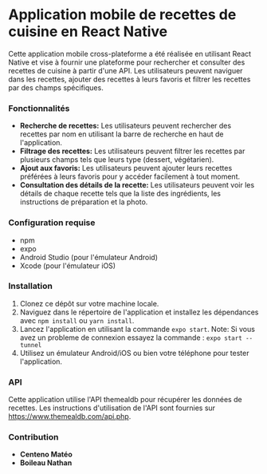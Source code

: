 # Application mobile de recettes de cuisine en React Native

Cette application mobile cross-plateforme a été réalisée en utilisant React Native et vise à fournir une plateforme pour rechercher et consulter des recettes de cuisine à partir d'une API. Les utilisateurs peuvent naviguer dans les recettes, ajouter des recettes à leurs favoris et filtrer les recettes par des champs spécifiques.

### Fonctionnalités

* **Recherche de recettes:** Les utilisateurs peuvent rechercher des recettes par nom en utilisant la barre de recherche en haut de l'application.
* **Filtrage des recettes:** Les utilisateurs peuvent filtrer les recettes par plusieurs champs tels que leurs type (dessert, végétarien).
* **Ajout aux favoris:** Les utilisateurs peuvent ajouter leurs recettes préférées à leurs favoris pour y accéder facilement à tout moment.
* **Consultation des détails de la recette:** Les utilisateurs peuvent voir les détails de chaque recette tels que la liste des ingrédients, les instructions de préparation et la photo.

### Configuration requise

* npm
* expo
* Android Studio (pour l'émulateur Android)
* Xcode (pour l'émulateur iOS)


### Installation

1. Clonez ce dépôt sur votre machine locale.
2. Naviguez dans le répertoire de l'application et installez les dépendances avec `npm install` ou `yarn install`.
3. Lancez l'application en utilisant la commande `expo start`. Note: Si vous avez un probleme de connexion essayez la commande : `expo start --tunnel`
4. Utilisez un émulateur Android/iOS ou bien votre téléphone pour tester l'application.


### API
Cette application utilise l'API themealdb pour récupérer les données de recettes. Les instructions d'utilisation de l'API sont fournies sur https://www.themealdb.com/api.php.

### Contribution

* **Centeno Matéo**
* **Boileau Nathan**
